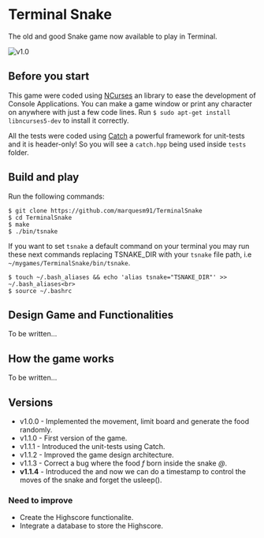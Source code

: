 # Terminal Snake

The old and good Snake game now available to play in Terminal.

![v1.0](http://i.imgur.com/pokjYD5.png)

## Before you start

This game were coded using <a href="https://github.com/gittup/ncurses">NCurses</a> an library to ease the development of Console Applications. You can make a game window or print any character on anywhere with just a few code lines. Run `$ sudo apt-get install libncurses5-dev` to install it correctly.

All the tests were coded using <a href="https://github.com/philsquared/Catch">Catch</a> a powerful framework for unit-tests and it is header-only! So you will see a `catch.hpp` being used inside `tests` folder.

## Build and play

Run the following commands:

```
$ git clone https://github.com/marquesm91/TerminalSnake
$ cd TerminalSnake
$ make
$ ./bin/tsnake
```

If you want to set `tsnake` a default command on your terminal you may run these next commands replacing TSNAKE_DIR with your `tsnake` file path, i.e `~/mygames/TerminalSnake/bin/tsnake`.

```
$ touch ~/.bash_aliases && echo 'alias tsnake="TSNAKE_DIR"' >> ~/.bash_aliases<br>
$ source ~/.bashrc
```

## Design Game and Functionalities

To be written...

## How the game works

To be written...

## Versions

* v1.0.0 - Implemented the movement, limit board and generate the food randomly. 
* v1.1.0 - First version of the game.
* v1.1.1 - Introduced the unit-tests using Catch.
* v1.1.2 - Improved the game design architecture.
* v1.1.3 - Correct a bug where the food <em>f</em> born inside the snake <em>@</em>.
* <strong>v1.1.4</strong> - Introduced the <clock> and now we can do a timestamp to control the moves of the snake and forget the usleep().

### Need to improve

* Create the Highscore functionalite.
* Integrate a database to store the Highscore.
